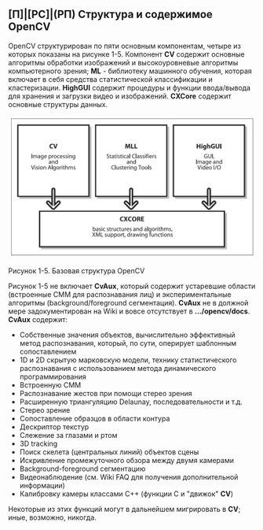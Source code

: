## [П]|[РС]|(РП) Структура и содержимое OpenCV

OpenCV структурирован по пяти основным компонентам, четыре из которых показаны на рисунке 1-5. Компонент **CV** содержит основные алгоритмы обработки изображений и высокоуровневые алгоритмы компьютерного зрения; **ML** - библиотеку машинного обучения, которая включает в себя средства статистической классификации и кластеризации. **HighGUI** содержит процедуры и функции ввода/вывода для хранения и загрузки видео и изображений. **CXCore** содержит основные структуры данных.

![Рисунок 1-5 не найден](Images/Pic_1_5.jpg)

Рисунок 1-5. Базовая структура OpenCV

Рисунок 1-5 не включает **CvAux**, который содержит устаревшие области (встроенные СММ для распознавания лиц) и экспериментальные алгоритмы (background/foreground сегментация). **CvAux** не в должной мере задокументирован на Wiki и вовсе отсутствует в **.../opencv/docs**. **CvAux** содержит:

* Собственные значения объектов, вычислительно эффективный метод распознавания, который, по сути, оперирует шаблонным сопоставлением
* 1D и 2D скрытую марковскую модели, технику статистического распознавания с использованием метода динамического программирования
* Встроенную СММ
* Распознавание жестов при помощи стерео зрения
* Расширенную триангуляцию Delaunay, последовательности и т.д.
* Стерео зрение
* Сопоставление образцов в области контура
* Дескриптор текстур
* Слежение за глазами и ртом
* 3D tracking
* Поиск скелета (центральных линий) объектов сцены
* Искривление промежуточного обзора между двумя камерами
* Background-foreground сегментацию
* Видеонаблюдение (см. Wiki FAQ для получения дополнительной информации)
* Калибровку камеры классами C++ (функции C и "движок" **CV**)

Некоторые из этих функций могут в дальнейшем мигрировать в **CV**; иные, возможно, никогда.
